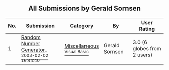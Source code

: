 ﻿<div align="center">

## All Submissions by Gerald Sornsen

</div>

No.  | Submission | Category | By   | User Rating
---- | ---------- | -------- | ---- | -----------
1 | [Random Number Generator\_<br /><sup>2003-02-02 16:44:40</sup>](https://github.com/Planet-Source-Code/gerald-sornsen-random-number-generator__1-42926) | [Miscellaneous<br /><sup>Visual Basic</sup>](../ByCategory/miscellaneous__1-1.md) | Gerald Sornsen | 3.0 (6 globes from 2 users)
